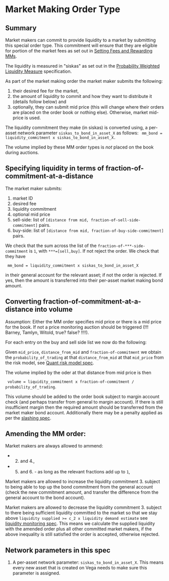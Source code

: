 # Market Making Order Type

## Summary 

Market makers can commit to provide liquidity to a market by submitting this special order type. This commitment will ensure that they are eligible for portion of the market fees as set out in [Setting Fees and Rewarding MMs](????-setting-fees-and-rewarding-mms.md). 

The liquidity is measured in "siskas" as set out in the [Probability Weighted Liquidity Measure](0034-prob-weighted-liquidity-measure.ipynb) specification. 

As part of the market making order the market maker submits the following:
1) their desired fee for the market, 
1) the amount of liquidity to commit and how they want to distribute it (details follow below) and
1) optionally, they can submit mid price (this will change where their orders are placed on the order book or nothing else). Otherwise, market mid-price is used.

The liquidity commitment they make (in siskas) is converted using, a per-asset network parameter `siskas_to_bond_in_asset_X` as follows: 
``` mm_bond = liquidity_commitment x siskas_to_bond_in_asset_X.```

The volume implied by these MM order types is *not* placed on the book during auctions. 

## Specifying liquidity in terms of fraction-of-commitment-at-a-distance

The market maker submits:
1) market ID 
1) desired fee
1) liquidity commitment
1) optional mid price
1) sell-side: list of `[distance from mid, fraction-of-sell-side-commitment]` pairs. 
1) buy-side: list of `[distance from mid, fraction-of-buy-side-commitment]` pairs. 

We check that the sum across the list of the `fraction-of-***-side-commitment` is `1`, with `***=[sell,buy]`. If not reject the order.
We check that they have 

``` mm_bond = liquidity_commitment x siskas_to_bond_in_asset_X```

in their general account for the relevant asset; if not the order is rejected. If yes, then the amount is transferred into their per-asset market making bond amount.  

## Converting fraction-of-commitment-at-a-distance into volume

Assumption: Either the MM order specifies mid price or there is a mid price for the book. If not a price monitoring auction should be triggered (!!! Barney, Tamlyn, Witold, true? false? !!!!). 

For each entry on the buy and sell side list we now do the following:

Given `mid_price`, `distance_from_mid` and  `fraction-of-commitment` we obtain the `probability_of_trading` at that `distance_from_mid` at that `mid_price` from the risk model, see [Quant risk model spec](0018-quant-risk-models.ipynb). 

The volume implied by the oder at that distance from mid price is then 

``` volume = liquidity_commitment x fraction-of-commitment / probability_of_trading```. 

This volume should be added to the order book subject to margin account check (and perhaps transfer from general to margin account). If there is still insufficient margin then the required amount should be transferred from the market maker bond account. Additionally there may be a penalty applied as per the [slashing spec](????-????.md). 

## Amending the MM order:

Market makers are always allowed to ammend:
- 2. and 4.,
- 5. and 6. - as long as the relevant fractions add up to `1`, 

Market makers are allowed to increase the liquidity commitment 3. subject to being able to top up the bond commitment from the general account (check the new commitment amount, and transfer the difference from the general account to the bond account). 

Market makers are allowed to decrease the liquidity commitment 3. subject to there being sufficient liquidity committed to the market so that we stay above `liquidity supplied >= c_2 x liquidity demand estimate` see [liquidity monitoring spec](0035-liquidity-monitoring.md). This means we calculate the supplied liquidity with the amended order plus all other committed market makers, if the above inequality is still satisfied the order is accepted, otherwise rejected.


## Network parameters in this spec
1. A per-asset network parameter: `siskas_to_bond_in_asset_X`. This means every new asset that is created on Vega needs to make sure this parameter is assigned.
